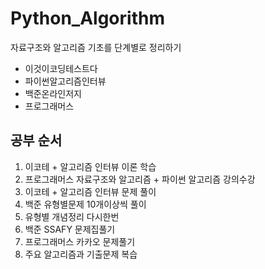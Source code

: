 # Python_Algorithm
자료구조와 알고리즘 기초를 단계별로 정리하기    

- 이것이코딩테스트다
- 파이썬알고리즘인터뷰
- 백준온라인저지
- 프로그래머스  

## 공부 순서
1. 이코테 + 알고리즘 인터뷰 이론 학습
2. 프로그래머스 자료구조와 알고리즘 + 파이썬 알고리즘 강의수강
3. 이코테 + 알고리즘 인터뷰 문제 풀이 
4. 백준 유형별문제 10개이상씩 풀이
5. 유형별 개념정리 다시한번 
6. 백준 SSAFY 문제집풀기  
7. 프로그래머스 카카오 문제풀기  
8. 주요 알고리즘과 기출문제 복습  

